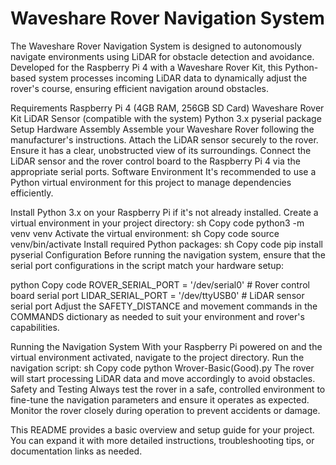 # Waveshare Rover Navigation System
The Waveshare Rover Navigation System is designed to autonomously navigate environments using LiDAR for obstacle detection and avoidance. Developed for the Raspberry Pi 4 with a Waveshare Rover Kit, this Python-based system processes incoming LiDAR data to dynamically adjust the rover's course, ensuring efficient navigation around obstacles.

Requirements
Raspberry Pi 4 (4GB RAM, 256GB SD Card)
Waveshare Rover Kit
LiDAR Sensor (compatible with the system)
Python 3.x
pyserial package
Setup
Hardware Assembly
Assemble your Waveshare Rover following the manufacturer's instructions.
Attach the LiDAR sensor securely to the rover. Ensure it has a clear, unobstructed view of its surroundings.
Connect the LiDAR sensor and the rover control board to the Raspberry Pi 4 via the appropriate serial ports.
Software Environment
It's recommended to use a Python virtual environment for this project to manage dependencies efficiently.

Install Python 3.x on your Raspberry Pi if it's not already installed.
Create a virtual environment in your project directory:
sh
Copy code
python3 -m venv venv
Activate the virtual environment:
sh
Copy code
source venv/bin/activate
Install required Python packages:
sh
Copy code
pip install pyserial
Configuration
Before running the navigation system, ensure that the serial port configurations in the script match your hardware setup:

python
Copy code
ROVER_SERIAL_PORT = '/dev/serial0'  # Rover control board serial port
LIDAR_SERIAL_PORT = '/dev/ttyUSB0'  # LiDAR sensor serial port
Adjust the SAFETY_DISTANCE and movement commands in the COMMANDS dictionary as needed to suit your environment and rover's capabilities.

Running the Navigation System
With your Raspberry Pi powered on and the virtual environment activated, navigate to the project directory.
Run the navigation script:
sh
Copy code
python Wrover-Basic(Good).py
The rover will start processing LiDAR data and move accordingly to avoid obstacles.
Safety and Testing
Always test the rover in a safe, controlled environment to fine-tune the navigation parameters and ensure it operates as expected. Monitor the rover closely during operation to prevent accidents or damage.

This README provides a basic overview and setup guide for your project. You can expand it with more detailed instructions, troubleshooting tips, or documentation links as needed.
